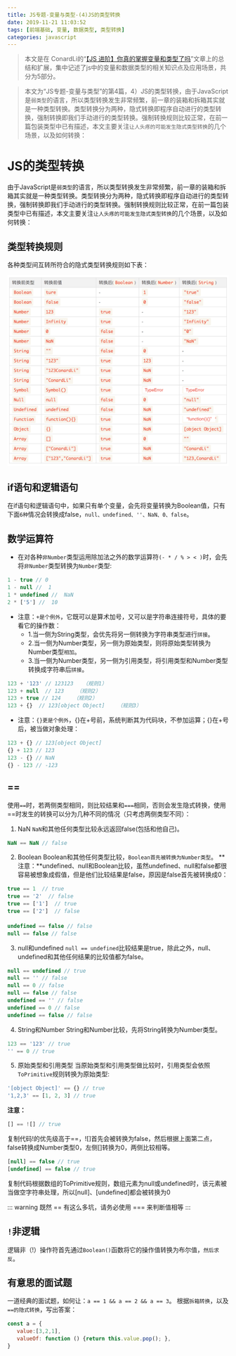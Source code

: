 ```yaml
---
title: JS专题-变量与类型-(4)JS的类型转换
date: 2019-11-21 11:03:52
tags: [前端基础, 变量, 数据类型, 类型转换]
categories: javascript
---
```


> 本文是在 ConardLi的“[【JS 进阶】你真的掌握变量和类型了吗](https://juejin.im/post/5cec1bcff265da1b8f1aa08f)”文章上的总结和扩展，集中记述了js中的变量和数据类型的相关知识点及应用场景，共分为5部分。

> 本文为“JS专题-变量与类型”的第4篇，4）JS的类型转换，由于JavaScript是`弱类型`的语言，所以类型转换发生非常频繁，前一章的装箱和拆箱其实就是一种类型转换。类型转换分为两种，隐式转换即程序自动进行的类型转换，强制转换即我们手动进行的类型转换。强制转换规则比较正常，在前一篇包装类型中已有描述，本文主要关注`让人头疼的可能发生隐式类型转换`的几个场景，以及如何转换：

<!-- more -->

# JS的类型转换

由于JavaScript是`弱类型`的语言，所以类型转换发生非常频繁，前一章的装箱和拆箱其实就是一种类型转换。类型转换分为两种，隐式转换即程序自动进行的类型转换，强制转换即我们手动进行的类型转换。强制转换规则比较正常，在前一篇包装类型中已有描述，本文主要关注`让人头疼的可能发生隐式类型转换`的几个场景，以及如何转换：

## 类型转换规则

各种类型间互转所符合的隐式类型转换规则如下表：

![隐式类型转换规则表](./images/variablesAndTypes/implicit-conversion-rules.png)

## if语句和逻辑语句

在if语句和逻辑语句中，如果只有单个变量，会先将变量转换为Boolean值，只有下面`6种`情况会转换成false，`null、undefined、''、NaN、0、false`。


## 数学运算符

- 在对各种`非Number`类型运用除加法之外的数学运算符`(- * / % > < )`时，会先将`非Number`类型转换为`Number`类型:

```js
1 - true // 0
1 - null //  1
1 * undefined //  NaN
2 * ['5'] //  10
```

- 注意：`+是个例外`，它既可以是算术加号，又可以是字符串连接符号，具体的要看它的操作数：
    - 1.当一侧为String类型，会优先将另一侧转换为字符串类型进行`拼接`。
    - 2.当一侧为Number类型，另一侧为原始类型，则将原始类型转换为Number类型`相加`。
    - 3.当一侧为Number类型，另一侧为引用类型，将引用类型和Number类型转换成字符串后`拼接`。

```js
123 + '123' // 123123   （规则1）
123 + null  // 123    （规则2）
123 + true // 124    （规则2）
123 + {}  // 123[object Object]    （规则3）
```

- 注意：`{}更是个例外`，{}在+号前，系统判断其为代码块，不参加运算；{}在+号后，被当做对象处理：

```js
123 + {} // 123[object Object]
{} + 123 // 123 
123 - {} // NaN
{} - 123 // -123
```

## ==

使用`==`时，若两侧类型相同，则比较结果和`===`相同，否则会发生隐式转换，使用==时发生的转换可以分为几种不同的情况（只考虑两侧类型不同）：

1. NaN
`NaN`和其他任何类型比较永远返回false(包括和他自己)。
```js
NaN == NaN // false
```

2. Boolean
Boolean和其他任何类型比较，`Boolean首先被转换为Number类型`。
    **注意：**undefined、null和Boolean比较，虽然undefined、null和false都很容易被想象成假值，但是他们比较结果是false，原因是false首先被转换成0：
```js
true == 1  // true 
true == '2'  // false
true == ['1']  // true
true == ['2']  // false

undefined == false // false
null == false // false
```

3. null和undefined
`null == undefined`比较结果是true，除此之外，null、undefined和其他任何结果的比较值都为false。
```js
null == undefined // true
null == '' // false
null == 0 // false
null == false // false
undefined == '' // false
undefined == 0 // false
undefined == false // false
```

4. String和Number
String和Number比较，先将String转换为Number类型。
```js
123 == '123' // true
'' == 0 // true
```

5. 原始类型和引用类型
当原始类型和引用类型做比较时，引用类型会依照`ToPrimitive`规则转换为原始类型:
```js
'[object Object]' == {} // true
'1,2,3' == [1, 2, 3] // true
```
**注意：**
```js
[] == ![] // true
```
复制代码!的优先级高于==，![]首先会被转换为false，然后根据上面第二点，false转换成Number类型0，左侧[]转换为0，两侧比较相等。
```js
[null] == false // true
[undefined] == false // true
```
复制代码根据数组的ToPrimitive规则，数组元素为null或undefined时，该元素被当做空字符串处理，所以[null]、[undefined]都会被转换为0

::: warning
既然 == 有这么多坑，请务必使用 === 来判断值相等
:::

## `!`非逻辑

逻辑非（!）操作符首先通过`Boolean()`函数将它的操作值转换为布尔值，`然后求反`。

## 有意思的面试题
一道经典的面试题，如何让：`a == 1 && a == 2 && a == 3`。
根据`拆箱转换`，以及`==的隐式转换`，写出答案：
```js
const a = {
   value:[3,2,1],
   valueOf: function () {return this.value.pop(); },
}
```

